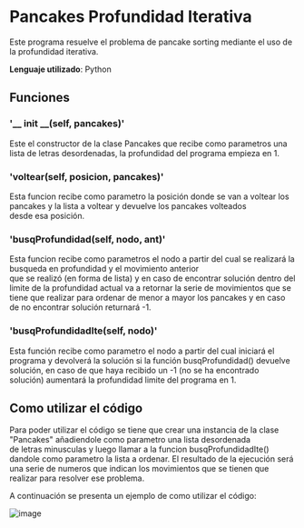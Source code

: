 # Pancakes Profundidad Iterativa

Este programa resuelve el problema de pancake sorting mediante el uso de la profundidad iterativa.

**Lenguaje utilizado**: Python

## Funciones

 ### **'__ init __(self, pancakes)'**
 Este el constructor de la clase Pancakes que recibe como parametros una lista de letras desordenadas, la profundidad del programa empieza en 1.
 
 ### **'voltear(self, posicion, pancakes)'**
 
Esta funcion recibe como parametro la posición donde se van a voltear los pancakes y la lista a voltear y devuelve los pancakes volteados  
desde esa posición.

 ### **'busqProfundidad(self, nodo, ant)'**
 Esta funcion recibe como parametros el nodo a partir del cual se realizará la busqueda en profundidad y el movimiento anterior  
 que se realizó (en forma de lista) y en caso de encontrar solución dentro del limite de la profundidad actual va a retornar la serie de 
 movimientos que se tiene que realizar para ordenar de menor a mayor los pancakes y en caso de no encontrar solución returnará -1.
 
 ### **'busqProfundidadIte(self, nodo)'**
 Esta función recibe como parametro el nodo a partir del cual iniciará el programa y devolverá la solución si la función busqProfundidad() devuelve solución,
 en caso de que haya recibido un -1 (no se ha encontrado solución) aumentará la profundidad limite del programa en 1.
 
 ## Como utilizar el código
 Para poder utilizar el código se tiene que crear una instancia de la clase "Pancakes" añadiendole como parametro una lista desordenada  
 de letras minusculas y luego llamar a la funcion busqProfundidadIte() dandole como parametro la lista a ordenar. El resultado de la ejecución será una serie de numeros que indican los movimientos que se tienen que realizar para resolver ese problema.
 
A continuación se presenta un ejemplo de como utilizar el código:

![image](https://user-images.githubusercontent.com/125157604/229011500-b4d28666-bb37-43fd-85d7-6679699df0c1.png)

